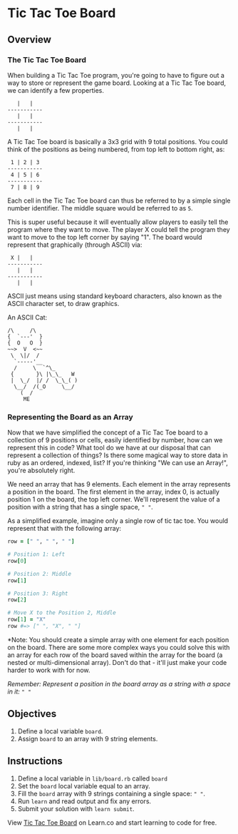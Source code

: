  # Tic Tac Toe Board

## Overview

### The Tic Tac Toe Board

When building a Tic Tac Toe program, you're going to have to figure out a way to store or represent the game board. Looking at a Tic Tac Toe board, we can identify a few properties.

```
   |   |
-----------      
   |   |
-----------   
   |   |
```

A Tic Tac Toe board is basically a 3x3 grid with 9 total positions. You could think of the positions as being numbered, from top left to bottom right, as:

```
 1 | 2 | 3
-----------      
 4 | 5 | 6
-----------   
 7 | 8 | 9
```

Each cell in the Tic Tac Toe board can thus be referred to by a simple single number identifier. The middle square would be referred to as `5`.

This is super useful because it will eventually allow players to easily tell the program where they want to move. The player X could tell the program they want to move to the top left corner by saying "1". The board would represent that graphically (through ASCII) via:

```
 X |   |
-----------      
   |   |
-----------   
   |   |
```

ASCII just means using standard keyboard characters, also known as the ASCII character set, to draw graphics.

An ASCII Cat:

```
/\     /\
{  `---'  }
{  O   O  }
~~>  V  <~~
 \  \|/  /
  `-----'__
  /     \  `^\_
 {       }\ |\_\_   W
 |  \_/  |/ /  \_\_( )
  \__/  /(_O     \__/
    (  /
     ME
```

### Representing the Board as an Array

Now that we have simplified the concept of a Tic Tac Toe board to a collection of 9 positions or cells, easily identified by number, how can we represent this in code? What tool do we have at our disposal that can represent a collection of things? Is there some magical way to store data in ruby as an ordered, indexed, list? If you're thinking "We can use an Array!", you're absolutely right.

We need an array that has 9 elements. Each element in the array represents a position in the board. The first element in the array, index 0, is actually position 1 on the board, the top left corner. We'll represent the value of a position with a string that has a single space, `" "`.

As a simplified example, imagine only a single row of tic tac toe. You would represent that with the following array:

```ruby
row = [" ", " ", " "]

# Position 1: Left
row[0]

# Position 2: Middle
row[1]

# Position 3: Right
row[2]

# Move X to the Position 2, Middle
row[1] = "X"
row #=> [" ", "X", " "]
```

*Note: You should create a simple array with one element for each position on the board. There are some more complex ways you could solve this with an array for each row of the board saved within the array for the board (a nested or multi-dimensional array). Don't do that - it'll just make your code harder to work with for now.

*Remember: Represent a position in the board array as a string with a space in it: `" "`*

## Objectives

1. Define a local variable `board`.
2. Assign `board` to an array with 9 string elements.

## Instructions

1. Define a local variable in `lib/board.rb` called `board`
2. Set the `board` local variable equal to an array.
3. Fill the `board` array with 9 strings containing a single space: `" "`.
4. Run `learn` and read output and fix any errors.
5. Submit your solution with `learn submit`.

<p data-visibility='hidden'>View <a href='https://learn.co/lessons/ttt-2-board-rb' title='Tic Tac Toe Board'>Tic Tac Toe Board</a> on Learn.co and start learning to code for free.</p>
